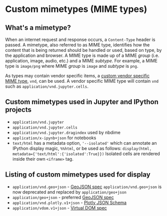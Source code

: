 # Custom mimetypes (MIME types)


## What's a mimetype?

When an internet request and response occurs, a `Content-Type` header is
passed. A mimetype, also referred to as MIME type, identifies how the content
that is being returned should be handled or used, based on type, by the
application and browser. A MIME type is made up of a MIME *group* (i.e.
application, image, audio, etc.) and a MIME *subtype*. For example, a MIME
type is `image/png` where MIME *group* is `image` and *subtype* is `png`.

As types may contain vendor specific items, a
[custom vendor specific MIME type](https://en.wikipedia.org/wiki/Media_type#Vendor_tree),
`vnd`, can be used. A vendor specific MIME type will contain `vnd` such as
`application/vnd.jupyter.cells`.


## Custom mimetypes used in Jupyter and IPython projects

- `application/vnd.jupyter`
- `application/vnd.jupyter.cells`
- `application/vnd.jupyter.dragindex` used by nbdime
- `application/x-ipynb+json` for notebooks
- `text/html` has a metadata option, `'--isolated'` which can annotate an IPython display magic, `%%html`,
  or be used as follows: `display(html, metadata={'text/html':{'isolated':True}})` Isolated cells are
  rendered inside their own `<iframe>` tag.

##  Listing of custom mimetypes used for display

* `application/vnd.geo+json` - [GeoJSON spec](http://geojson.org/geojson-spec.html)
  `application/vnd.geo+json` is now deprecated and replaced by
  `application/geo+json`
* `application/geo+json` - preferred [GeoJSON spec](http://geojson.org/geojson-spec.html)
* `application/vnd.plotly.v1+json` - [Plotly JSON Schema](http://help.plot.ly/json-chart-schema/)
* `application/vdom.v1+json` - [Virtual DOM spec](https://github.com/nteract/vdom/blob/master/docs/spec.md)
